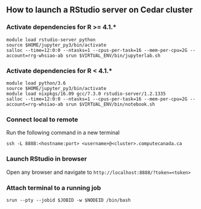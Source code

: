 ## How to launch a RStudio server on Cedar cluster

### Activate dependencies for R >= 4.1.*
```
module load rstudio-server python
source $HOME/jupyter_py3/bin/activate
salloc --time=12:0:0 --ntasks=1 --cpus-per-task=16 --mem-per-cpu=2G --account=rrg-whsiao-ab srun $VIRTUAL_ENV/bin/jupyterlab.sh
```

### Activate dependencies for R < 4.1.*
```
module load python/3.6
source $HOME/jupyter_py3/bin/activate
module load nixpkgs/16.09 gcc/7.3.0 rstudio-server/1.2.1335
salloc --time=12:0:0 --ntasks=1 --cpus-per-task=16 --mem-per-cpu=2G --account=rrg-whsiao-ab srun $VIRTUAL_ENV/bin/notebook.sh
```

### Connect local to remote
Run the following command in a new terminal
```
ssh -L 8888:<hostname:port> <username>@<cluster>.computecanada.ca
```

### Launch RStudio in browser
Open any browser and navigate to `http://localhost:8888/?token=<token>`

### Attach terminal to a running job
```
srun --pty --jobid $JOBID -w $NODEID /bin/bash
```
